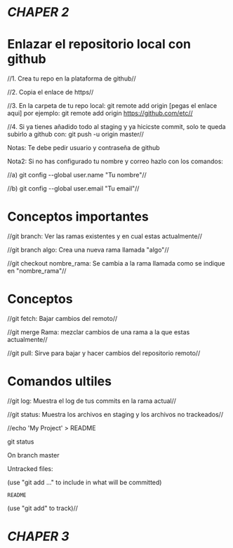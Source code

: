 _CHAPER 2_
=========================================================
Enlazar el repositorio local con github
=========================================================
//1. Crea tu repo en la plataforma de github//

//2. Copia el enlace de https//

//3. En la carpeta de tu repo local: git remote add origin [pegas el enlace aqui] por ejemplo: git remote add origin https://github.com/etc//

//4. Si ya tienes añadido todo al staging y ya hicicste commit, solo te queda subirlo a github con: git push -u origin master//

Notas: Te debe pedir usuario y contraseña de github

Nota2: Si no has configurado tu nombre y correo hazlo con los comandos:

//a) git config --global user.name "Tu nombre"//

//b) git config --global user.email "Tu email"//

Conceptos importantes
==========================================================
//git branch: Ver las ramas existentes y en cual estas actualmente//

//git branch algo: Crea una nueva rama llamada "algo"//

//git checkout nombre_rama:  Se cambia a la rama llamada como se indique en "nombre_rama"//

Conceptos
=========================================================
//git fetch: Bajar cambios del remoto//

//git merge Rama: mezclar cambios de una rama a la que estas actualmente//

//git pull: Sirve para bajar y hacer cambios del repositorio remoto//

Comandos ultiles
=========================================================
//git log: Muestra el log de tus commits en la rama actual//

//git status: Muestra los archivos en staging y los archivos no trackeados//

//echo 'My Project' > README

git status

On branch master

Untracked files:

  (use "git add <file>..." to include in what will be committed)

    README

(use "git add" to track)//

_CHAPER 3_
=========================================================
